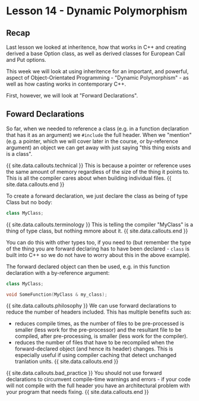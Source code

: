 # Lesson 14 - Dynamic Polymorphism

## Recap

Last lesson we looked at inheritence, how that works in C++ and creating derived a base Option class, as well as derived classes for European Call and Put options.

This week we will look at using inheritence for an important, and powerful, aspect of Object-Orientated Programming - "Dynamic Polymorphism" - as well as how casting works in contemporary C++.

First, however, we will look at "Forward Declarations".

## Foward Declarations

So far, when we needed to reference a class (e.g. in a function declaration that has it as an argument) we `#include` the full header.  When we "mention" (e.g. a pointer, which we will cover later in the course, or by-reference argument) an object we can get away with just saying "this thing exists and is a class".

{{ site.data.callouts.technical }}
This is because a pointer or reference uses the same amount of memory regardless of the size of the thing it points to.  This is all the compiler cares about when building individual files.
{{ site.data.callouts.end }}

To create a forward declaration, we just declare the class as being of type Class but no body:

```cpp
class MyClass;
```

{{ site.data.callouts.terminology }}
This is telling the compiler "MyClass" is a thing of type class, but nothing mmore about it.
{{ site.data.callouts.end }}

You can do this with other types too, if you need to (but remember the type of the thing you are forward declaring has to have been declared - `class` is built into C++ so we do not have to worry about this in the above example).

The forward declared object can then be used, e.g. in this function declaration with a by-reference argument:

```cpp
class MyClass;

void SomeFunction(MyClass & my_class);
```

{{ site.data.callouts.philosophy }}
We can use forward declarations to reduce the number of headers included.  This has multiple benefits such as:

+ reduces compile times, as the number of files to be pre-processed is smaller (less work for the pre-processor) and the resultant file to be compiled, after pre-processing, is smaller (less work for the compiler).
+ reduces the number of files that have to be recompiled when the forward-declared object (and hence its header) changes.  This is especially useful if using compiler caching that detect unchanged tranlation units.
{{ site.data.callouts.end }}

{{ site.data.callouts.bad_practice }}
You should not use forward declarations to circumvent compile-time warnings and errors - if your code will not compile with the full header you have an architectural problem with your program that needs fixing.
{{ site.data.callouts.end }}
